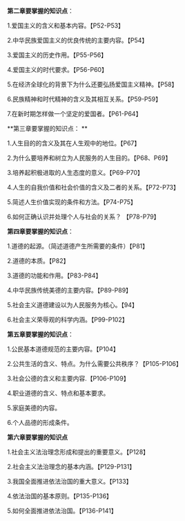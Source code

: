 **第二章要掌握的知识点**：

1.爱国主义的含义和基本内容。【P52-P53】

2.中华民族爱国主义的优良传统的主要内容。【P54】

3.爱国主义的历史作用。【P55-P56】

4.爱国主义的时代要求。【P56-P60】

5.在经济全球化的背景下为什么还要弘扬爱国主义精神。【P58】

6.民族精神和时代精神的含义及其相互关系。【P59-P59】

7.在新时期怎样做一个坚定的爱国者。【P61-P64】

**第三章要掌握的知识点： **

1.人生目的的含义及其在人生观中的地位。【P67】

2.为什么要培养和树立为人民服务的人生目的。【P68、P69】

3.培养起积极进取的人生态度的意义。【P69-P70】

4.人生的自我价值和社会价值的含义及二者的关系。【P72-P73】

5.简述人生价值实现的条件和方法。【P74-P75】

6.如何正确认识并处理个人与社会的关系？ 【P78-P79】

**第四章要掌握的知识点**：

1.道德的起源。（简述道德产生所需要的条件）【P81】

2.道德的本质。【P82】

3.道德的功能和作用。【P83-P84】

4.中华民族传统美德的主要内容。【P89-P89】

5.社会主义道德建设以为人民服务为核心。【94】

6.社会主义荣辱观的科学内涵。【P99-P102】

**第五章要掌握的知识点**：

1.公民基本道德规范的主要内容。【P104】

2.公共生活的含义、特点。为什么需要公共秩序？【P105-P106】

3.社会公德的含义和主要内容.【P106-P109】

4.职业道德的含义、特点和基本要求。

5.家庭美德的内容。

6.个人品德的形成条件。

**第六章要掌握的知识点**

1.社会主义法治理念形成和提出的重要意义。【P128】 

2.社会主义法治理念的基本内涵。【P129-P131】 

3.我国全面推进依法治国的重大意义。【P133】 

4.依法治国的基本原则。【P135-P136】 

5.如何全面推进依法治国。【P136-P141】

